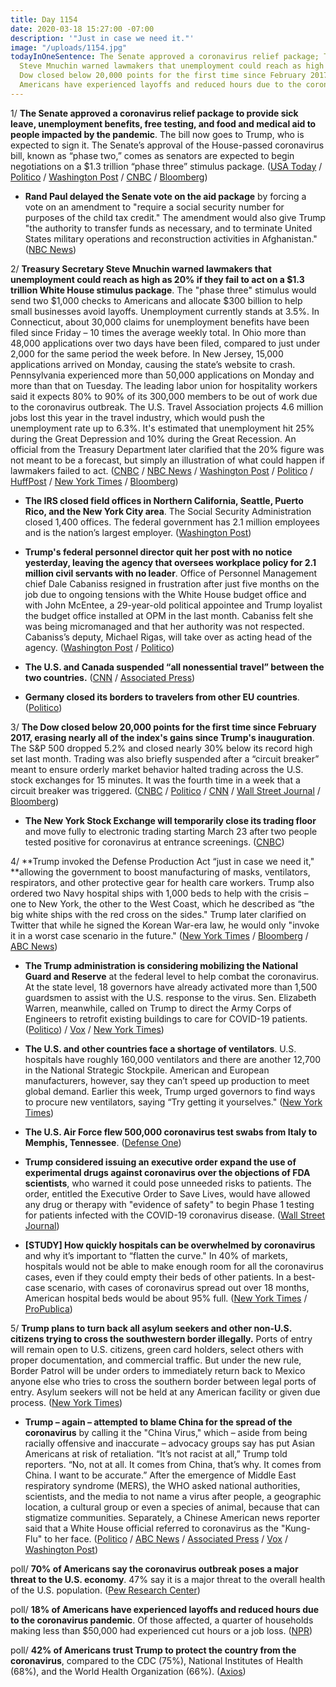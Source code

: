 ```yaml
---
title: Day 1154
date: 2020-03-18 15:27:00 -07:00
description: '"Just in case we need it."'
image: "/uploads/1154.jpg"
todayInOneSentence: The Senate approved a coronavirus relief package; Treasury Secretary
  Steve Mnuchin warned lawmakers that unemployment could reach as high as 20%; the
  Dow closed below 20,000 points for the first time since February 2017; and 18% of
  Americans have experienced layoffs and reduced hours due to the coronavirus pandemic.
---
```


1/ **The Senate approved a coronavirus relief package to provide sick leave, unemployment benefits, free testing, and food and medical aid to people impacted by the pandemic**. The bill now goes to Trump, who is expected to sign it. The Senate’s approval of the House-passed coronavirus bill, known as “phase two,” comes as senators are expected to begin negotiations on a $1.3 trillion “phase three” stimulus package. ([USA Today](https://www.usatoday.com/story/news/politics/2020/03/18/coronavirus-senate-vote-expected-house-sick-leave-testing-bill/5076063002/) / [Politico](https://www.politico.com/news/2020/03/18/congress-emergency-coronavirus-stimulus-package-135444) / [Washington Post](https://www.washingtonpost.com/business/2020/03/18/trump-coronavirus-economic-plan/) / [CNBC](https://www.cnbc.com/2020/03/18/coronavirus-updates-senate-passes-paid-leave-relief-bill.html) / [Bloomberg](https://www.bloomberg.com/news/articles/2020-03-18/senate-passes-virus-relief-bill-plans-for-even-bigger-stimulus?srnd=premium&sref=MIBMEEoj))

* **Rand Paul delayed the Senate vote on the aid package** by forcing a vote on an amendment to "require a social security number for purposes of the child tax credit." The amendment would also give Trump "the authority to transfer funds as necessary, and to terminate United States military operations and reconstruction activities in Afghanistan." ([NBC News](https://www.nbcnews.com/politics/congress/senate-coronavirus-bill-vote-delayed-after-rand-paul-pushes-doomed-n1162356))

2/ **Treasury Secretary Steve Mnuchin warned lawmakers that unemployment could reach as high as 20% if they fail to act on a $1.3 trillion White House stimulus package**. The "phase three" stimulus would send two $1,000 checks to Americans and allocate $300 billion to help small businesses avoid layoffs. Unemployment currently stands at 3.5%. In Connecticut, about 30,000 claims for unemployment benefits have been filed since Friday – 10 times the average weekly total. In Ohio more than 48,000 applications over two days have been filed, compared to just under 2,000 for the same period the week before. In New Jersey, 15,000 applications arrived on Monday, causing the state’s website to crash. Pennsylvania experienced more than 50,000 applications on Monday and more than that on Tuesday. The leading labor union for hospitality workers said it expects 80% to 90% of its 300,000 members to be out of work due to the coronavirus outbreak. The U.S. Travel Association projects 4.6 million jobs lost this year in the travel industry, which would push the unemployment rate up to 6.3%. It's estimated that unemployment hit 25% during the Great Depression and 10% during the Great Recession. An official from the Treasury Department later clarified that the 20% figure was not meant to be a forecast, but simply an illustration of what could happen if lawmakers failed to act. ([CNBC](https://www.cnbc.com/2020/03/18/mnuchin-warns-senators-of-20percent-us-unemployment-without-coronavirus-rescue-source-says.html) / [NBC News](https://www.nbcnews.com/politics/congress/coronavirus-trump-administration-warns-20-percent-unemployment-rate-n1162601) / [Washington Post](https://www.washingtonpost.com/business/2020/03/18/unemployment-insurance-coronavirus/) / [Politico](https://www.politico.com/news/2020/03/17/coronavirus-layoffs-america-unemployment-134819) / [HuffPost](https://www.huffpost.com/entry/hospitality-workers-union-90-percent-may-lose-jobs_n_5e724b1bc5b63c3b6488efb2) / [New York Times](https://www.nytimes.com/2020/03/17/business/economy/coronavirus-layoffs.html) / [Bloomberg](https://www.bloomberg.com/news/articles/2020-03-18/u-s-jobless-claims-poised-for-historic-surge-amid-virus-layoffs?sref=MIBMEEoj))

* **The IRS closed field offices in Northern California, Seattle, Puerto Rico, and the New York City area**. The Social Security Administration closed 1,400 offices. The federal government has 2.1 million employees and is the nation’s largest employer. ([Washington Post](https://www.washingtonpost.com/politics/irs-and-social-security-close-field-offices-across-the-country-as-federal-services-start-contracting-to-contain-the-coronovirus/2020/03/17/b612958e-6864-11ea-9923-57073adce27c_story.html))

* **Trump's federal personnel director quit her post with no notice yesterday, leaving the agency that oversees workplace policy for 2.1 million civil servants with no leader**. Office of Personnel Management chief Dale Cabaniss resigned in frustration after just five months on the job due to ongoing tensions with the White House budget office and with John McEntee, a 29-year-old political appointee and Trump loyalist the budget office installed at OPM in the last month. Cabaniss felt she was being micromanaged and that her authority was not respected. Cabaniss’s deputy, Michael Rigas, will take over as acting head of the agency. ([Washington Post](https://www.washingtonpost.com/politics/federal-personnel-chief-quits-abruptly-in-the-midst-of-coronarivus-planning-for-the-workforce-of-21-million/2020/03/17/9f9dce98-689d-11ea-b313-df458622c2cc_story.html) / [Politico](https://www.politico.com/news/2020/03/17/dale-cabaniss-high-school-white-house-134541))

* **The U.S. and Canada suspended “all nonessential travel” between the two countries.** ([CNN](https://www.cnn.com/2020/03/17/politics/us-canada-suspend-travel/index.html) / [Associated Press](https://apnews.com/47f7d6b0de23ad98a6742aa725b30435))

* **Germany closed its borders to travelers from other EU countries**. ([Politico](https://www.politico.eu/article/germany-closing-borders-to-eu-travelers-minister-says/))

3/ **The Dow closed below 20,000 points for the first time since February 2017, erasing nearly all of the index's gains since Trump's inauguration**. The S&P 500 dropped 5.2% and closed nearly 30% below its record high set last month. Trading was also briefly suspended after a “circuit breaker” meant to ensure orderly market behavior halted trading across the U.S. stock exchanges for 15 minutes. It was the fourth time in a week that a circuit breaker was triggered. ([CNBC](https://www.cnbc.com/2020/03/17/stock-futures-fall-slightly-after-market-rebounds-on-hopes-for-1-trillion-stimulus.html) / [Politico](https://www.politico.com/news/2020/03/18/donald-trump-stock-market-dip-135807) / [CNN](https://www.cnn.com/2020/03/18/investing/stocks-erase-trump-gains/index.html) / [Wall Street Journal](https://www.wsj.com/articles/markets-enter-new-phasewhere-cash-is-all-that-matters-11584546863) / [Bloomberg](https://www.bloomberg.com/news/articles/2020-03-17/asia-to-extend-stock-rally-after-u-s-shares-gain-markets-wrap?srnd=premium&sref=MIBMEEoj))

* **The New York Stock Exchange will temporarily close its trading floor** and move fully to electronic trading starting March 23 after two people tested positive for coronavirus at entrance screenings. ([CNBC](https://www.cnbc.com/2020/03/18/nyse-to-temporarily-close-trading-floor-move-to-electronic-trading-because-of-coronavirus.html))

4/ \*\*Trump invoked the Defense Production Act “just in case we need it," \*\*allowing the government to boost manufacturing of masks, ventilators, respirators, and other protective gear for health care workers. Trump also ordered two Navy hospital ships with 1,000 beds to help with the crisis – one to New York, the other to the West Coast, which he described as “the big white ships with the red cross on the sides." Trump later clarified on Twitter that while he signed the Korean War-era law, he would only "invoke it in a worst case scenario in the future." ([New York Times](https://www.nytimes.com/2020/03/18/world/coronavirus-news.html) / [Bloomberg](https://www.bloomberg.com/news/articles/2020-03-17/australia-curbs-travel-u-s-cases-in-50-states-virus-update) / [ABC News](https://abcnews.go.com/amp/Politics/trump-signed-defense-production-act-case/story?id=69670828))

* **The Trump administration is considering mobilizing the National Guard and Reserve** at the federal level to help combat the coronavirus. At the state level, 18 governors have already activated more than 1,500 guardsmen to assist with the U.S. response to the virus. Sen. Elizabeth Warren, meanwhile, called on Trump to direct the Army Corps of Engineers to retrofit existing buildings to care for COVID-19 patients. ([Politico](https://www.politico.com/news/2020/03/17/trump-national-guard-coronavirus-134434)) / [Vox](https://www.vox.com/2020/3/18/21184912/coronavirus-elizabeth-warren-trump-army-corps-engineers) / [New York Times](https://www.nytimes.com/2020/03/17/us/politics/coronavirus-government-army-corps.html))

* **The U.S. and other countries face a shortage of ventilators**. U.S. hospitals have roughly 160,000 ventilators and there are another 12,700 in the National Strategic Stockpile. American and European manufacturers, however, say they can’t speed up production to meet global demand. Earlier this week, Trump urged governors to find ways to procure new ventilators, saying “Try getting it yourselves." ([New York Times](https://www.nytimes.com/2020/03/18/business/coronavirus-ventilator-shortage.html))

* **The U.S. Air Force flew 500,000 coronavirus test swabs from Italy to Memphis, Tennessee**. ([Defense One](https://www.defenseone.com/threats/2020/03/us-air-force-flew-half-million-coronavirus-test-kits-italy-tennessee/163879/))

* **Trump considered issuing an executive order expand the use of experimental drugs against coronavirus over the objections of FDA scientists**, who warned it could pose unneeded risks to patients. The order, entitled the Executive Order to Save Lives, would have allowed any drug or therapy with "evidence of safety" to begin Phase 1 testing for patients infected with the COVID-19 coronavirus disease. ([Wall Street Journal](https://www.wsj.com/articles/trump-sought-to-expand-virus-drug-tests-over-fda-objections-11584545251))

* **\[STUDY\] How quickly hospitals can be overwhelmed by coronavirus** and why it’s important to “flatten the curve." In 40% of markets, hospitals would not be able to make enough room for all the coronavirus cases, even if they could empty their beds of other patients. In a best-case scenario, with cases of coronavirus spread out over 18 months, American hospital beds would be about 95% full. ([New York Times](https://www.nytimes.com/interactive/2020/03/17/upshot/hospital-bed-shortages-coronavirus.html) / [ProPublica](https://projects.propublica.org/graphics/covid-hospitals))

5/ **Trump plans to turn back all asylum seekers and other non-U.S. citizens trying to cross the southwestern border illegally.** Ports of entry will remain open to U.S. citizens, green card holders, select others with proper documentation, and commercial traffic. But under the new rule, Border Patrol will be under orders to immediately return back to Mexico anyone else who tries to cross the southern border between legal ports of entry. Asylum seekers will not be held at any American facility or given due process. ([New York Times](https://www.nytimes.com/2020/03/17/us/politics/trump-coronavirus-mexican-border.html))

* **Trump – again – attempted to blame China for the spread of the coronavirus** by calling it the "China Virus," which – aside from being racially offensive and inaccurate – advocacy groups say has put Asian Americans at risk of retaliation. “It’s not racist at all,” Trump told reporters. “No, not at all. It comes from China, that’s why. It comes from China. I want to be accurate.” After the emergence of Middle East respiratory syndrome (MERS), the WHO asked national authorities, scientists, and the media to not name a virus after people, a geographic location, a cultural group or even a species of animal, because that can stigmatize communities. Separately, a Chinese American news reporter said that a White House official referred to coronavirus as the "Kung-Flu" to her face. ([Politico](https://www.politico.com/news/2020/03/18/trump-pandemic-drumbeat-coronavirus-135392) / [ABC News](https://abcnews.go.com/Politics/seeking-place-blame-trump-term-covid-19-advocacy/story?id=69662692) / [Associated Press](https://apnews.com/a7c233f0b3bcdb72c06cca6271ba6713) / [Vox](https://www.vox.com/2020/3/18/21185478/coronavirus-usa-trump-chinese-virus) / [Washington Post](https://www.washingtonpost.com/world/2020/03/18/coronavirus-latest-news/))

poll/ **70% of Americans say the coronavirus outbreak poses a major threat to the U.S. economy**. 47% say it is a major threat to the overall health of the U.S. population. ([Pew Research Center](https://www.people-press.org/2020/03/18/u-s-public-sees-multiple-threats-from-the-coronavirus-and-concerns-are-growing/))

poll/ **18% of Americans have experienced layoffs and reduced hours due to the coronavirus pandemic**. Of those affected, a quarter of households making less than $50,000 had experienced cut hours or a job loss. ([NPR](https://www.npr.org/2020/03/17/817158521/poll-nearly-1-in-5-households-have-lost-work-because-of-pandemic))

poll/ **42% of Americans trust Trump to protect the country from the coronavirus**, compared to the CDC (75%), National Institutes of Health (68%), and the World Health Organization (66%). ([Axios](https://www.axios.com/coronavirus-axios-surveymonkey-poll-6cec0f29-bff2-4d1e-bcc8-811e7981f0fe.html))